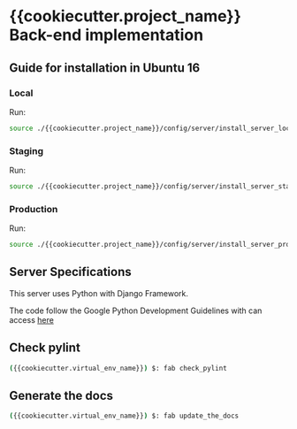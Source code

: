# {{cookiecutter.project_name}} Back-end implementation

## Guide for installation in Ubuntu 16
### Local
Run:
``` bash
source ./{{cookiecutter.project_name}}/config/server/install_server_local.sh
```

### Staging
Run:
``` bash
source ./{{cookiecutter.project_name}}/config/server/install_server_staging.sh
```

### Production
Run:
``` bash
source ./{{cookiecutter.project_name}}/config/server/install_server_production.sh
```

## Server Specifications
This server uses Python with Django Framework.

The code follow the Google Python Development Guidelines with can access [here](https://google.github.io/styleguide/pyguide.html)


## Check pylint
```bash
({{cookiecutter.virtual_env_name}}) $: fab check_pylint
```

## Generate the docs
```bash
({{cookiecutter.virtual_env_name}}) $: fab update_the_docs
```
